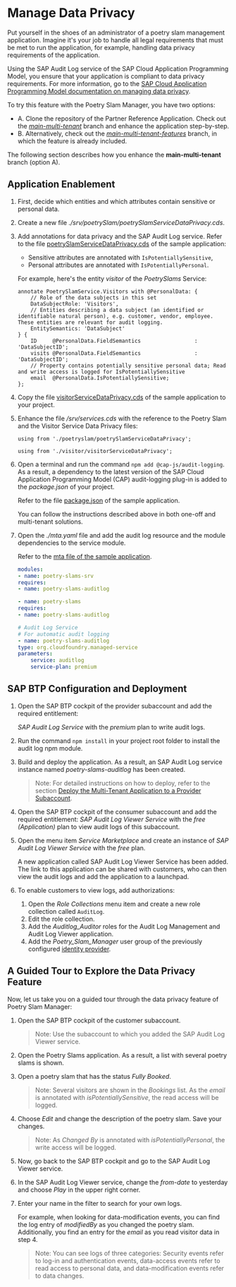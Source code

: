 # Manage Data Privacy

Put yourself in the shoes of an administrator of a poetry slam management application. Imagine it's your job to handle all legal requirements that must be met to run the application, for example, handling data privacy requirements of the application.

Using the SAP Audit Log service of the SAP Cloud Application Programming Model, you ensure that your application is compliant to data privacy requirements. For more information, go to the [SAP Cloud Application Programming Model documentation on managing data privacy](https://cap.cloud.sap/docs/guides/data-privacy/).

To try this feature with the Poetry Slam Manager, you have two options: 
- A. Clone the repository of the Partner Reference Application. Check out the [*main-multi-tenant*](../../../tree/main-multi-tenant) branch and enhance the application step-by-step. 
- B. Alternatively, check out the [*main-multi-tenant-features*](../../../tree/main-multi-tenant-features) branch, in which the feature is already included. 

The following section describes how you enhance the **main-multi-tenant** branch (option A).

## Application Enablement 

1. First, decide which entities and which attributes contain sensitive or personal data. 
2. Create a new file *./srv/poetrySlam/poetrySlamServiceDataPrivacy.cds*.
3. Add annotations for data privacy and the SAP Audit Log service. Refer to the file [poetrySlamServiceDataPrivacy.cds](../../../tree/main-multi-tenant-features/srv/poetryslam/poetrySlamServiceDataPrivacy.cds) of the sample application: 
    - Sensitive attributes are annotated with `IsPotentiallySensitive`, 
    - Personal attributes are annotated with `IsPotentiallyPersonal`. 
    
    For example, here's the entity *visitor* of the *PoetrySlams* Service:

    ```cds
    annotate PoetrySlamService.Visitors with @PersonalData: {
        // Role of the data subjects in this set
        DataSubjectRole: 'Visitors',
        // Entities describing a data subject (an identified or identifiable natural person), e.g. customer, vendor, employee. These entities are relevant for audit logging.
        EntitySemantics: 'DataSubject'
    } {
        ID     @PersonalData.FieldSemantics                 : 'DataSubjectID';
        visits @PersonalData.FieldSemantics                 : 'DataSubjectID';
        // Property contains potentially sensitive personal data; Read and write access is logged for IsPotentiallySensitive
        email  @PersonalData.IsPotentiallySensitive;
    };
    ```

4. Copy the file [visitorServiceDataPrivacy.cds](../../../tree/main-multi-tenant-features/srv/visitor/visitorServiceDataPrivacy.cds) of the sample application to your project.

5. Enhance the file */srv/services.cds* with the reference to the Poetry Slam and the Visitor Service Data Privacy files:

    ```cds
    using from './poetryslam/poetrySlamServiceDataPrivacy';

    using from './visitor/visitorServiceDataPrivacy';
    ```

4. Open a terminal and run the command `npm add @cap-js/audit-logging`. As a result, a dependency to the latest version of the SAP Cloud Application Programming Model (CAP) audit-logging plug-in is added to the *package.json* of your project. 

    Refer to the file [package.json](../../../tree/main-multi-tenant-features/package.json) of the sample application.
    
    You can follow the instructions described above in both one-off and multi-tenant solutions.

5. Open the *./mta.yaml* file and add the audit log resource and the module dependencies to the service module. 

    Refer to the [mta file of the sample application](../../../tree/main-multi-tenant-features/mta.yaml).
    ```yaml
    modules:
    - name: poetry-slams-srv
    requires:
    - name: poetry-slams-auditlog
    
    - name: poetry-slams
    requires:
    - name: poetry-slams-auditlog

    # Audit Log Service 
    # For automatic audit logging
    - name: poetry-slams-auditlog
    type: org.cloudfoundry.managed-service
    parameters:
        service: auditlog
        service-plan: premium
    ```

## SAP BTP Configuration and Deployment

1. Open the SAP BTP cockpit of the provider subaccount and add the required entitlement:
    
     *SAP Audit Log Service* with the *premium* plan to write audit logs.

2. Run the command `npm install` in your project root folder to install the audit log npm module. 

3. Build and deploy the application. As a result, an SAP Audit Log service instance named *poetry-slams-auditlog* has been created.
    > Note: For detailed instructions on how to deploy, refer to the section [Deploy the Multi-Tenant Application to a Provider Subaccount](./24-Multi-Tenancy-Deployment.md).

4. Open the SAP BTP cockpit of the consumer subaccount and add the required entitlement:
    *SAP Audit Log Viewer Service* with the *free (Application)* plan to view audit logs of this subaccount.

5. Open the menu item *Service Marketplace* and create an instance of *SAP Audit Log Viewer Service* with the *free* plan.
      
      A new application called SAP Audit Log Viewer Service has been added. The link to this application can be shared with customers, who can then view the audit logs and add the application to a launchpad.
      
6. To enable customers to view logs, add authorizations:

    1. Open the *Role Collections* menu item and create a new role collection called `AuditLog`.
    2. Edit the role collection. 
    3. Add the *Auditlog_Auditor* roles for the Audit Log Management and Audit Log Viewer application.
    4. Add the *Poetry_Slam_Manager* user group of the previously configured [identity provider](./15b-One-Off-Deployment.md#configure-authentication-and-authorization).

## A Guided Tour to Explore the Data Privacy Feature

Now, let us take you on a guided tour through the data privacy feature of Poetry Slam Manager: 

1. Open the SAP BTP cockpit of the customer subaccount.

    > Note: Use the subaccount to which you added the SAP Audit Log Viewer service.

2. Open the Poetry Slams application. As a result, a list with several poetry slams is shown.

3. Open a poetry slam that has the status *Fully Booked*.

     > Note: Several visitors are shown in the *Bookings* list. As the *email* is annotated with *isPotentiallySensitive*, the read access will be logged.

4. Choose *Edit* and change the description of the poetry slam. Save your changes.

    > Note: As *Changed By* is annotated with *isPotentiallyPersonal*, the write access will be logged.

5. Now, go back to the SAP BTP cockpit and go to the SAP Audit Log Viewer service. 
6. In the SAP Audit Log Viewer service, change the *from-date* to yesterday and choose *Play* in the upper right corner. 
7. Enter your name in the filter to search for your own logs. 
    
    For example, when looking for data-modification events, you can find the log entry of *modifiedBy* as you changed the poetry slam. Additionally, you find an entry for the *email* as you read visitor data in step 4.

    > Note: You can see logs of three categories: Security events refer to log-in and authentication events, data-access events refer to read access to personal data, and data-modification events refer to data changes. 
